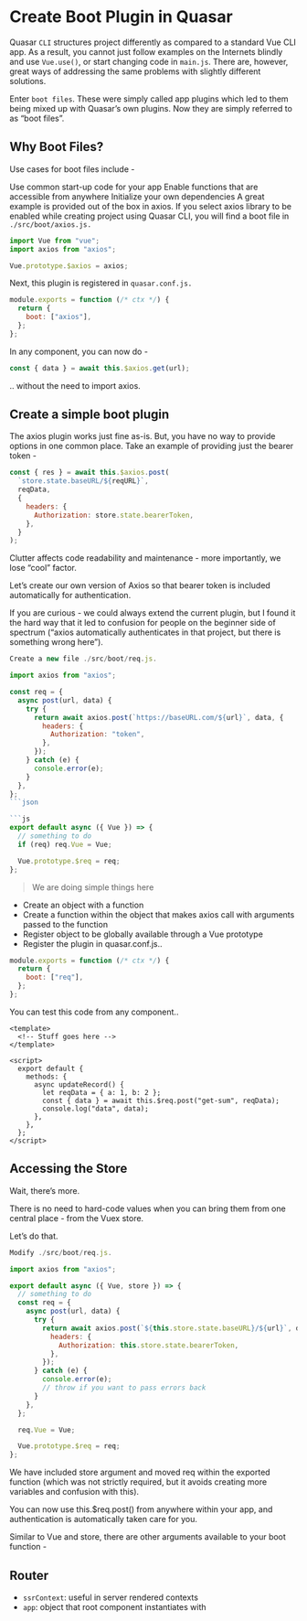 # Create Boot Plugin in Quasar

Quasar `CLI` structures project differently as compared to a standard Vue CLI app. As a result, you cannot just follow examples on the Internets blindly and use `Vue.use()`, or start changing code in `main.js`. There are, however, great ways of addressing the same problems with slightly different solutions.

Enter `boot files`. These were simply called app plugins which led to them being mixed up with Quasar’s own plugins. Now they are simply referred to as “boot files”.

## Why Boot Files?

Use cases for boot files include -

Use common start-up code for your app
Enable functions that are accessible from anywhere
Initialize your own dependencies
A great example is provided out of the box in axios. If you select axios library to be enabled while creating project using Quasar CLI, you will find a boot file in `./src/boot/axios.js.`

```js
import Vue from "vue";
import axios from "axios";

Vue.prototype.$axios = axios;
```

Next, this plugin is registered in `quasar.conf.js.`

```js
module.exports = function (/* ctx */) {
  return {
    boot: ["axios"],
  };
};
```

In any component, you can now do -

```js
const { data } = await this.$axios.get(url);
```

.. without the need to import axios.

## Create a simple boot plugin

The axios plugin works just fine as-is. But, you have no way to provide options in one common place. Take an example of providing just the bearer token -

```js
const { res } = await this.$axios.post(
  `store.state.baseURL/${reqURL}`,
  reqData,
  {
    headers: {
      Authorization: store.state.bearerToken,
    },
  }
);
```

Clutter affects code readability and maintenance - more importantly, we lose “cool” factor.

Let’s create our own version of Axios so that bearer token is included automatically for authentication.

If you are curious - we could always extend the current plugin, but I found it the hard way that it led to confusion for people on the beginner side of spectrum (“axios automatically authenticates in that project, but there is something wrong here”).

```js
Create a new file ./src/boot/req.js.

import axios from "axios";

const req = {
  async post(url, data) {
    try {
      return await axios.post(`https://baseURL.com/${url}`, data, {
        headers: {
          Authorization: "token",
        },
      });
    } catch (e) {
      console.error(e);
    }
  },
};
```json

```js
export default async ({ Vue }) => {
  // something to do
  if (req) req.Vue = Vue;

  Vue.prototype.$req = req;
};
```

> We are doing simple things here

- Create an object with a function
- Create a function within the object that makes axios call with arguments passed to the function
- Register object to be globally available through a Vue prototype
- Register the plugin in quasar.conf.js..

```js
module.exports = function (/* ctx */) {
  return {
    boot: ["req"],
  };
};
```

You can test this code from any component..

```vue
<template>
  <!-- Stuff goes here -->
</template>

<script>
  export default {
    methods: {
      async updateRecord() {
        let reqData = { a: 1, b: 2 };
        const { data } = await this.$req.post("get-sum", reqData);
        console.log("data", data);
      },
    },
  };
</script>
```

## Accessing the Store

Wait, there’s more.

There is no need to hard-code values when you can bring them from one central place - from the Vuex store.

Let’s do that.

```js
Modify ./src/boot/req.js.

import axios from "axios";

export default async ({ Vue, store }) => {
  // something to do
  const req = {
    async post(url, data) {
      try {
        return await axios.post(`${this.store.state.baseURL}/${url}`, data, {
          headers: {
            Authorization: this.store.state.bearerToken,
          },
        });
      } catch (e) {
        console.error(e);
        // throw if you want to pass errors back
      }
    },
  };

  req.Vue = Vue;

  Vue.prototype.$req = req;
};
```

We have included store argument and moved req within the exported function (which was not strictly required, but it avoids creating more variables and confusion with this).

You can now use this.$req.post() from anywhere within your app, and authentication is automatically taken care for you.

Similar to Vue and store, there are other arguments available to your boot function -

## Router

- `ssrContext`: useful in server rendered contexts
- `app`: object that root component instantiates with

